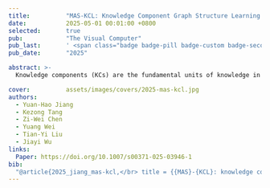```yaml
---
title:          "MAS-KCL: Knowledge Component Graph Structure Learning with Large Language Model-Based Agentic Workflow"
date:           2025-05-01 00:01:00 +0800
selected:       true
pub:            "The Visual Computer"
pub_last:       ' <span class="badge badge-pill badge-custom badge-secondary">Journal</span>'
pub_date:       "2025"

abstract: >-
  Knowledge components (KCs) are the fundamental units of knowledge in education. A KC graph illustrates the relationships and dependencies between KCs. An accurate KC graph helps educators identify the root causes of learners’ poor performance on specific KCs, enabling targeted instructional interventions. We developed MAS-KCL, a KC graph structure learning algorithm that uses a multi-agent system driven by large language models for adaptive optimization of the KC graph. A bidirectional feedback mechanism is integrated to assess the value of edges and optimize graph structure learning efficiency. We validated this approach on both synthetic and real-world educational datasets, showing its effectiveness in learning path recognition, allowing teachers to design more targeted and effective learning plans.

cover:          assets/images/covers/2025-mas-kcl.jpg
authors:
  - Yuan-Hao Jiang
  - Kezong Tang
  - Zi-Wei Chen
  - Yuang Wei
  - Tian-Yi Liu
  - Jiayi Wu
links:
  Paper: https://doi.org/10.1007/s00371-025-03946-1
bib:
  "@article{2025_jiang_mas-kcl,</br> title = {{MAS}-{KCL}: knowledge component graph structure learning with large language model-based agentic workflow},</br> issn = {1432-2315},</br> shorttitle = {{MAS}-{KCL}},</br> url = {https://doi.org/10.1007/s00371-025-03946-1},</br> doi = {10.1007/s00371-025-03946-1},</br> language = {en},</br> journal = {The Visual Computer},</br> author = {Jiang, Yuan-Hao and Tang, Kezong and Chen, Zi-Wei and Wei, Yuang and Liu, Tian-Yi and Wu, Jiayi},</br> month = may,</br> year = {2025},</br> }"
---
```

